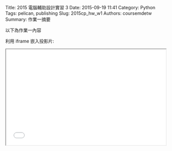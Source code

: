 Title: 2015 電腦輔助設計實習 3
Date: 2015-09-19 11:41
Category: Python
Tags: pelican, publishing
Slug: 2015cp_hw_w1
Authors: coursemdetw
Summary: 作業一摘要

以下為作業一內容

利用 iframe 嵌入投影片:

<iframe src="40323116_cp_w1_p.html" width="500" height="300"></iframe>


